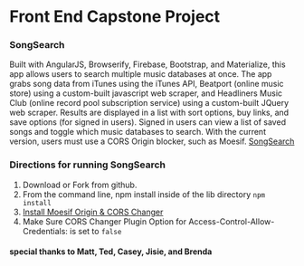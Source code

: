 # Front End Capstone Project

### SongSearch

Built with AngularJS, Browserify, Firebase, Bootstrap, and Materialize, this app allows users to search multiple music databases at once. The app grabs song data from iTunes using the iTunes API, Beatport (online music store) using a custom-built javascript web scraper, and Headliners Music Club (online record pool subscription service) using a custom-built JQuery web scraper. Results are displayed in a list with sort options, buy links, and save options (for signed in users). Signed in users can view a list of saved songs and toggle which music databases to search. With the current version, users must use a CORS Origin blocker, such as Moesif.
[SongSearch](https://songsearch-9506f.firebaseapp.com/)

### Directions for running SongSearch
1. Download or Fork from github.
2. From the command line, npm install inside of the lib directory
``` npm install ```
3. <a href="https://chrome.google.com/webstore/detail/moesif-origin-cors-change/digfbfaphojjndkpccljibejjbppifbc">Install Moesif Origin & CORS Changer</a>
4. Make Sure CORS Changer Plugin Option for Access-Control-Allow-Credentials: is set to ```false```
 

#### special thanks to Matt, Ted, Casey, Jisie, and Brenda
